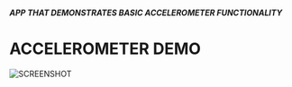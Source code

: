 ##### APP THAT DEMONSTRATES BASIC ACCELEROMETER FUNCTIONALITY

# ACCELEROMETER DEMO
![SCREENSHOT](ssets/SS.PNG)
